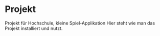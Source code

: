 # Projekt
Projekt für Hochschule, kleine Spiel-Applikation
Hier steht wie man das Projekt installiert und nutzt.
